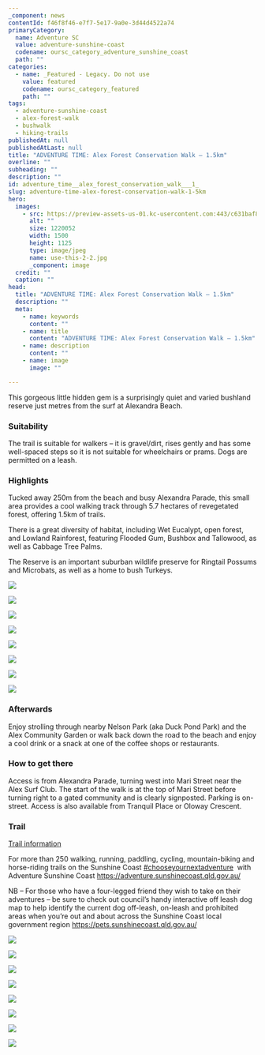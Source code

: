 ```yaml
---
_component: news
contentId: f46f8f46-e7f7-5e17-9a0e-3d44d4522a74
primaryCategory:
  name: Adventure SC
  value: adventure-sunshine-coast
  codename: oursc_category_adventure_sunshine_coast
  path: ""
categories:
  - name: _Featured - Legacy. Do not use
    value: featured
    codename: oursc_category_featured
    path: ""
tags:
  - adventure-sunshine-coast
  - alex-forest-walk
  - bushwalk
  - hiking-trails
publishedAt: null
publishedAtLast: null
title: "ADVENTURE TIME: Alex Forest Conservation Walk – 1.5km"
overline: ""
subheading: ""
description: ""
id: adventure_time__alex_forest_conservation_walk___1_
slug: adventure-time-alex-forest-conservation-walk-1-5km
hero:
  images:
    - src: https://preview-assets-us-01.kc-usercontent.com:443/c631baf8-1b46-001f-580c-d0001b68b4a8/bf7d397f-fd73-4f55-9e9d-3370a0437f28/use-this-2-2.jpg
      alt: ""
      size: 1220052
      width: 1500
      height: 1125
      type: image/jpeg
      name: use-this-2-2.jpg
      _component: image
  credit: ""
  caption: ""
head:
  title: "ADVENTURE TIME: Alex Forest Conservation Walk – 1.5km"
  description: ""
  meta:
    - name: keywords
      content: ""
    - name: title
      content: "ADVENTURE TIME: Alex Forest Conservation Walk – 1.5km"
    - name: description
      content: ""
    - name: image
      image: ""

---
```

This gorgeous little hidden gem is a surprisingly quiet and varied bushland reserve just metres from the surf at Alexandra Beach.

### Suitability

The trail is suitable for walkers – it is gravel/dirt, rises gently and has some well-spaced steps so it is not suitable for wheelchairs or prams. Dogs are permitted on a leash.

### Highlights

Tucked away 250m from the beach and busy Alexandra Parade, this small area provides a cool walking track through 5.7 hectares of revegetated forest, offering 1.5km of trails.

There is a great diversity of habitat, including Wet Eucalypt, open forest, and Lowland Rainforest, featuring Flooded Gum, Bushbox and Tallowood, as well as Cabbage Tree Palms.

The Reserve is an important suburban wildlife preserve for Ringtail Possums and Microbats, as well as a home to bush Turkeys.

![](https://preview-assets-us-01.kc-usercontent.com:443/c631baf8-1b46-001f-580c-d0001b68b4a8/2a419628-4003-43ea-899b-e8747875c0e4/use-this-768x1024.jpeg)

![](https://preview-assets-us-01.kc-usercontent.com:443/c631baf8-1b46-001f-580c-d0001b68b4a8/e34bb3c5-505d-4398-bd10-1b7fad4eb8ea/29229_E1BDD594-DBC0-4FEA-A9B4-301029CBE249-1024x768.jpeg)

![](https://preview-assets-us-01.kc-usercontent.com:443/c631baf8-1b46-001f-580c-d0001b68b4a8/2605e3f5-4815-461f-abe8-608f0e5abd6e/use-this-4-768x1024.jpeg)

![](https://preview-assets-us-01.kc-usercontent.com:443/c631baf8-1b46-001f-580c-d0001b68b4a8/4ced510a-5549-4be0-8edd-f5c150390974/29229_image-20200527-011914-89dcf0c8_edited-922x1024.jpg)

![](https://preview-assets-us-01.kc-usercontent.com:443/c631baf8-1b46-001f-580c-d0001b68b4a8/52e7a8a6-f1c6-49ac-b1cf-b0356e1d0b8e/29229_image-20200527-011953-6bf5ed60_edited-922x1024.jpg)

![](https://preview-assets-us-01.kc-usercontent.com:443/c631baf8-1b46-001f-580c-d0001b68b4a8/2e3714fd-9224-4765-9049-790bdbd11d15/use-this-6-1-1024x768.jpg)

![](https://preview-assets-us-01.kc-usercontent.com:443/c631baf8-1b46-001f-580c-d0001b68b4a8/f1475b88-a455-4f14-955a-9c379ed5a299/use-this-8-1-1024x768.jpg)

![](https://preview-assets-us-01.kc-usercontent.com:443/c631baf8-1b46-001f-580c-d0001b68b4a8/6e87b485-cea4-4e43-9645-5aa688d04236/29229_Alex-Forest-park-IMG_2952-1024x768.jpg)

### Afterwards

Enjoy strolling through nearby Nelson Park (aka Duck Pond Park) and the Alex Community Garden or walk back down the road to the beach and enjoy a cool drink or a snack at one of the coffee shops or restaurants.

### How to get there

Access is from Alexandra Parade, turning west into Mari Street near the Alex Surf Club. The start of the walk is at the top of Mari Street before turning right to a gated community and is clearly signposted. Parking is on-street. Access is also available from Tranquil Place or Oloway Crescent.

### Trail

[Trail information](https://bit.ly/40rJb3j)


For more than 250 walking, running, paddling, cycling, mountain-biking and horse-riding trails on the Sunshine Coast [#chooseyournextadventure](https://www.facebook.com/hashtag/chooseyournextadventure?__eep__=6&__cft__%5b0%5d=AZVVFwK6vnaJF3hpoIUbXMc3hviYQYyVkeBIn2yfRx4tWGxSvKC3OoW47vQPJRLpJPOVD5jxDcVIO3hl40TZxRm94w0_l1arGpZ1QcVzvk6bi4JkpH9_PTnp_QMSKQYlqigHHV2TUcUh10URKDWwKbGiXh0lyF81B5ebGStYdHa4V_bAYYmqxRDZ0U5jYtVi4nQ&__tn__=*NK-R)
 with Adventure Sunshine Coast <https://adventure.sunshinecoast.qld.gov.au/>


NB – For those who have a four-legged friend they wish to take on their adventures – be sure to check out council’s handy interactive off leash dog map to help identify the current dog off-leash, on-leash and prohibited areas when you’re out and about across the Sunshine Coast local government region <https://pets.sunshinecoast.qld.gov.au/>


![](https://preview-assets-us-01.kc-usercontent.com:443/c631baf8-1b46-001f-580c-d0001b68b4a8/9b6dac21-7bf6-4d6a-a3d5-7b00dedcb668/use-this-18.jpg)

![](https://preview-assets-us-01.kc-usercontent.com:443/c631baf8-1b46-001f-580c-d0001b68b4a8/15be3c55-51a9-46ab-8b43-b41c3bd2e489/Use-this-9-1024x768.jpeg)

![](https://preview-assets-us-01.kc-usercontent.com:443/c631baf8-1b46-001f-580c-d0001b68b4a8/23f5bc94-0215-4170-832c-b550f2b3305f/use-this-20-1024x768.jpeg)

![](https://preview-assets-us-01.kc-usercontent.com:443/c631baf8-1b46-001f-580c-d0001b68b4a8/6e415ca7-be53-4a7b-a07e-46e19073b615/nice-768x1024.jpg)

![](https://preview-assets-us-01.kc-usercontent.com:443/c631baf8-1b46-001f-580c-d0001b68b4a8/671c6dbe-8ffc-4711-8baf-ca2df0aed1f3/Capture-2-1024x908.jpg)

![](https://preview-assets-us-01.kc-usercontent.com:443/c631baf8-1b46-001f-580c-d0001b68b4a8/7526cdcf-69e6-4db0-8a4e-b74bdfde71ad/use-this-11-1024x768.jpeg)

![](https://preview-assets-us-01.kc-usercontent.com:443/c631baf8-1b46-001f-580c-d0001b68b4a8/9e733d5b-b336-42ba-82f4-aa64c00f9d4f/use-this-me-1024x576.jpg)

![](https://preview-assets-us-01.kc-usercontent.com:443/c631baf8-1b46-001f-580c-d0001b68b4a8/cebda592-80ac-4cc8-afb2-2177994cc0bd/use-this-23-1024x768.jpg)
